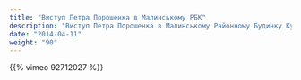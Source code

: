 ```yaml
---
title: "Виступ Петра Порошенка в Малинському РБК"
description: "Виступ Петра Порошенка в Малинському Районному Будинку Культури"
date: "2014-04-11"
weight: "90"
---
```


{{% vimeo 92712027 %}}

